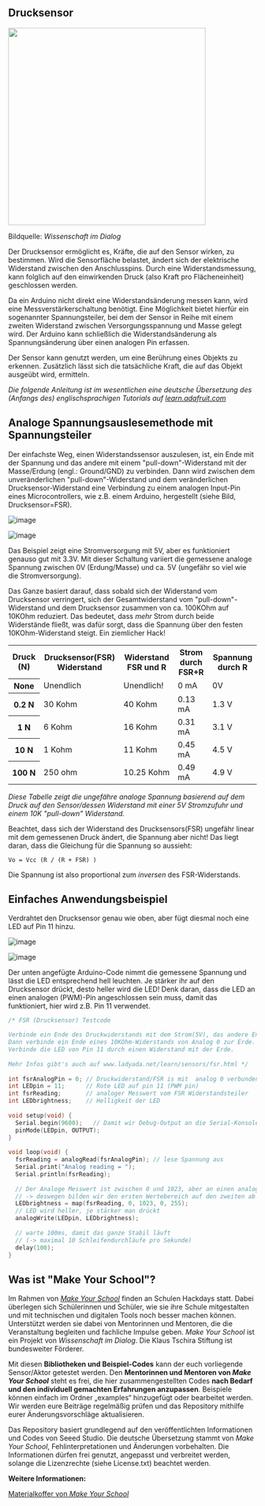 Drucksensor
----

<img src=https://www.makeyourschool.de/wp-content/uploads/2018/10/31_drucksensor-1024x1024.jpg width=400px>

Bildquelle: *Wissenschaft im Dialog*

Der Drucksensor ermöglicht es, Kräfte, die auf den Sensor wirken, zu bestimmen. Wird die Sensorfläche belastet, ändert sich der elektrische Widerstand zwischen den Anschlusspins. Durch eine Widerstandsmessung, kann folglich auf den einwirkenden Druck (also Kraft pro Flächeneinheit) geschlossen werden.

Da ein Arduino nicht direkt eine Widerstandsänderung messen kann, wird eine Messverstärkerschaltung benötigt. Eine Möglichkeit bietet hierfür ein sogenannter Spannungsteiler, bei dem der Sensor in Reihe mit einem zweiten Widerstand zwischen Versorgungsspannung und Masse gelegt wird. Der Arduino kann schließlich die Widerstandsänderung als Spannungsänderung über einen analogen Pin erfassen.

Der Sensor kann genutzt werden, um eine Berührung eines Objekts zu erkennen. Zusätzlich lässt sich die tatsächliche Kraft, die auf das Objekt ausgeübt wird, ermitteln.

_Die folgende Anleitung ist im wesentlichen eine deutsche Übersetzung des (Anfangs des) englischsprachigen Tutorials auf [learn.adafruit.com](https://learn.adafruit.com/force-sensitive-resistor-fsr/using-an-fsr)_

## Analoge Spannungsauslesemethode mit Spannungsteiler

Der einfachste Weg, einen Widerstandssensor auszulesen, ist, ein Ende mit
der Spannung und das andere mit einem "pull-down"-Widerstand mit der Masse/Erdung (engl.: Ground/GND)
zu verbinden. Dann wird zwischen dem unveränderlichen "pull-down"-Widerstand und dem veränderlichen Drucksensor-Widerstand eine Verbindung zu einem analogen Input-Pin eines Microcontrollers, wie z.B. einem Arduino, hergestellt (siehe Bild, Drucksensor=FSR).

![image](https://user-images.githubusercontent.com/28141677/176488746-a7b566b1-c78f-4108-8ae5-71008fbb8bc6.png)

![image](https://user-images.githubusercontent.com/28141677/176488792-02661146-f1c0-4e0b-8a46-eff0ba684481.png)

Das Beispiel zeigt eine Stromversorgung mit 5V, aber es funktioniert genauso gut mit 3.3V. Mit dieser Schaltung variiert die gemessene analoge Spannung zwischen 0V (Erdung/Masse) und ca. 5V (ungefähr so viel wie die Stromversorgung).

Das Ganze basiert darauf, dass sobald sich der Widerstand vom Drucksensor verringert, sich der Gesamtwiderstand vom "pull-down"-Widerstand und dem Drucksensor zusammen von ca. 100KOhm auf 10KOhm reduziert. 
Das bedeutet, dass _mehr_ Strom durch beide Widerstände fließt, was dafür sorgt, dass die Spannung über den festen 10KOhm-Widerstand steigt. 
Ein ziemlicher Hack!

<table><tbody>
<tr>
<th>Druck (N)</th>
<th>Drucksensor(FSR) Widerstand</th>
<th>Widerstand FSR und R<br>
</th>
<th>Strom durch FSR+R</th>
<th>Spannung durch R</th>
</tr>
<tr>
<th>None</th>
<td>Unendlich</td>
<td>Unendlich!</td>
<td>0 mA</td>
<td>0V</td>
</tr>
<tr>
<th>0.2 N</th>
<td>30 Kohm</td>
<td>40 Kohm</td>
<td>0.13 mA</td>
<td>1.3 V</td>
</tr>
<tr>
<th>1 N</th>
<td>6 Kohm</td>
<td>16 Kohm</td>
<td>0.31 mA</td>
<td>3.1 V</td>
</tr>
<tr>
<th>10 N</th>
<td>1 Kohm</td>
<td>11 Kohm</td>
<td>0.45 mA</td>
<td>4.5 V</td>
</tr>
<tr>
<th>100 N</th>
<td>250 ohm<br>
</td>
<td>10.25 Kohm</td>
<td>0.49 mA</td>
<td>4.9 V</td>
</tr>
</tbody></table>

_Diese Tabelle zeigt die ungefähre analoge Spannung basierend auf dem Druck auf den Sensor/dessen Widerstand mit einer 5V Stromzufuhr und einem 10K "pull-down" Widerstand._

Beachtet, dass sich der Widerstand des Drucksensors(FSR) ungefähr linear mit dem gemessenen Druck ändert, die Spannung aber nicht!  Das liegt daran, dass die Gleichung für die Spannung so aussieht:

`Vo = Vcc (R / (R + FSR) )`

Die Spannung ist also proportional zum _inversen_ des FSR-Widerstands.

## Einfaches Anwendungsbeispiel

Verdrahtet den Drucksensor genau wie oben, aber fügt diesmal noch eine LED auf Pin 11 hinzu.

![image](https://user-images.githubusercontent.com/28141677/176494152-ab716c7c-af6b-481e-99d3-ec2bca02ef38.png)

![image](https://user-images.githubusercontent.com/28141677/176494181-80df97cc-3805-4ba0-8f4f-be01b6faef7a.png)

Der unten angefügte Arduino-Code nimmt die gemessene Spannung und lässt die LED entsprechend hell leuchten. Je stärker ihr auf den Drucksensor drückt, desto heller wird die LED! Denk daran, dass die LED an einen analogen (PWM)-Pin angeschlossen sein muss, damit das funktioniert, hier wird z.B. Pin 11 verwendet.

```c++
/* FSR (Drucksensor) Testcode

Verbinde ein Ende des Druckwiderstands mit dem Strom(5V), das andere Ende mit Analog 0.
Dann verbinde ein Ende eines 10KOhm-Widerstands von Analog 0 zur Erde.
Verbinde die LED von Pin 11 durch einen Widerstand mit der Erde.
 
Mehr Infos gibt's auch auf www.ladyada.net/learn/sensors/fsr.html */
 
int fsrAnalogPin = 0; // Druckwiderstand/FSR is mit  analog 0 verbunden
int LEDpin = 11;      // Rote LED auf pin 11 (PWM pin)
int fsrReading;       // analoger Messwert vom FSR Widerstandsteiler 
int LEDbrightness;    // Helligkeit der LED
 
void setup(void) {
  Serial.begin(9600);   // Damit wir Debug-Output an die Serial-Konsole schicken können
  pinMode(LEDpin, OUTPUT);
}
 
void loop(void) {
  fsrReading = analogRead(fsrAnalogPin); // lese Spannung aus
  Serial.print("Analog reading = ");
  Serial.println(fsrReading);
 
  // Der Analoge Messwert ist zwischen 0 und 1023, aber an einen analogen Output-Pin können wir nur Werte zwischen 0 und 255 schicken.
  // -> deswegen bilden wir den ersten Wertebereich auf den zweiten ab (engl.: map)
  LEDbrightness = map(fsrReading, 0, 1023, 0, 255);
  // LED wird heller, je stärker man drückt
  analogWrite(LEDpin, LEDbrightness);
 
  // warte 100ms, damit das ganze Stabil läuft
  // (-> maximal 10 Schleifendurchläufe pro Sekunde)
  delay(100);
}
```


Was ist "Make Your School"?
----

Im Rahmen von [*Make Your School*](https://www.makeyourschool.de/) finden an Schulen Hackdays statt. Dabei überlegen sich Schülerinnen und Schüler, wie sie ihre Schule mitgestalten und mit technischen und digitalen Tools noch besser machen können. Unterstützt werden sie dabei von Mentorinnen und Mentoren, die die Veranstaltung begleiten und fachliche Impulse geben. *Make Your School* ist ein Projekt von *Wissenschaft im Dialog*. Die Klaus Tschira Stiftung ist bundesweiter Förderer.

Mit diesen **Bibliotheken und Beispiel-Codes** kann der euch vorliegende Sensor/Aktor getestet werden. Den **Mentorinnen und Mentoren von *Make Your School*** steht es frei, die hier zusammengestellten Codes **nach Bedarf und den individuell gemachten Erfahrungen anzupassen**. Beispiele können einfach im Ordner „examples“ hinzugefügt oder bearbeitet werden. Wir werden eure Beiträge regelmäßig prüfen und das Repository mithilfe eurer Änderungsvorschläge aktualisieren.

Das Repository basiert grundlegend auf den veröffentlichten Informationen und Codes von Seeed Studio. Die deutsche Übersetzung stammt von *Make Your School*, Fehlinterpretationen und Änderungen vorbehalten. Die Informationen dürfen frei genutzt, angepasst und verbreitet werden, solange die Lizenzrechte (siehe License.txt) beachtet werden.


**Weitere Informationen:**

[Materialkoffer von *Make Your School*](https://www.makeyourschool.de/material/drucksensor/)
